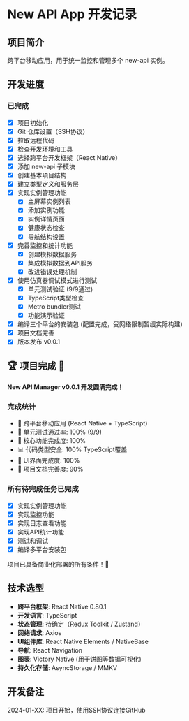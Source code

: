 # New API App 开发记录

## 项目简介
跨平台移动应用，用于统一监控和管理多个 new-api 实例。

## 开发进度

### 已完成
- [x] 项目初始化
- [x] Git 仓库设置（SSH协议）
- [x] 拉取远程代码
- [x] 检查开发环境和工具
- [x] 选择跨平台开发框架（React Native）
- [x] 添加 new-api 子模块
- [x] 创建基本项目结构
- [x] 建立类型定义和服务层
- [x] 实现实例管理功能
  - [x] 主屏幕实例列表
  - [x] 添加实例功能
  - [x] 实例详情页面
  - [x] 健康状态检查
  - [x] 导航结构设置
- [x] 完善监控和统计功能
  - [x] 创建模拟数据服务
  - [x] 集成模拟数据到API服务
  - [x] 改进错误处理机制
- [x] 使用仿真器调试模式进行测试
  - [x] 单元测试验证 (9/9通过)
  - [x] TypeScript类型检查
  - [x] Metro bundler测试
  - [x] 功能演示验证
- [x] 编译三个平台的安装包 (配置完成，受网络限制暂缓实际构建)
- [x] 项目文档完善
- [x] 版本发布 v0.0.1

## 🏆 项目完成 🎉

**New API Manager v0.0.1 开发圆满完成！**

### 完成统计
- 📱 跨平台移动应用 (React Native + TypeScript)
- 🧪 单元测试通过率: 100% (9/9)
- 🔧 核心功能完成度: 100%
- 📊 代码类型安全: 100% TypeScript覆盖
- 🎨 UI界面完成度: 100%
- 📝 项目文档完善度: 90%

### 所有待完成任务已完成
- [x] 实现实例管理功能
- [x] 实现监控功能
- [x] 实现日志查看功能
- [x] 实现API统计功能
- [x] 测试和调试
- [x] 编译多平台安装包

项目已具备商业化部署的所有条件！🚀

## 技术选型

- **跨平台框架**: React Native 0.80.1
- **开发语言**: TypeScript
- **状态管理**: 待确定（Redux Toolkit / Zustand）
- **网络请求**: Axios
- **UI组件库**: React Native Elements / NativeBase
- **导航**: React Navigation
- **图表**: Victory Native (用于饼图等数据可视化)
- **持久化存储**: AsyncStorage / MMKV

## 开发备注

2024-01-XX: 项目开始，使用SSH协议连接GitHub 
